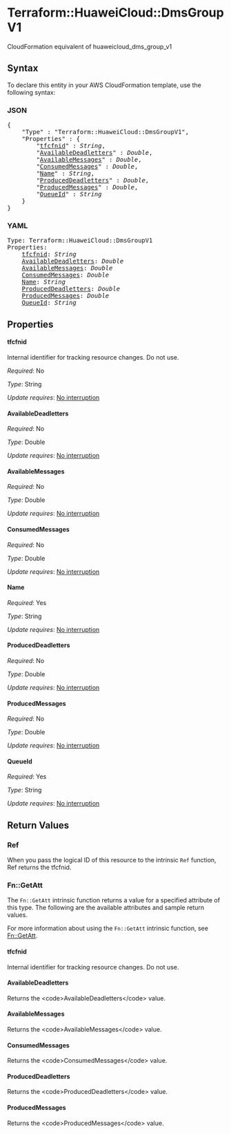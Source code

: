 # Terraform::HuaweiCloud::DmsGroupV1

CloudFormation equivalent of huaweicloud_dms_group_v1

## Syntax

To declare this entity in your AWS CloudFormation template, use the following syntax:

### JSON

<pre>
{
    "Type" : "Terraform::HuaweiCloud::DmsGroupV1",
    "Properties" : {
        "<a href="#tfcfnid" title="tfcfnid">tfcfnid</a>" : <i>String</i>,
        "<a href="#availabledeadletters" title="AvailableDeadletters">AvailableDeadletters</a>" : <i>Double</i>,
        "<a href="#availablemessages" title="AvailableMessages">AvailableMessages</a>" : <i>Double</i>,
        "<a href="#consumedmessages" title="ConsumedMessages">ConsumedMessages</a>" : <i>Double</i>,
        "<a href="#name" title="Name">Name</a>" : <i>String</i>,
        "<a href="#produceddeadletters" title="ProducedDeadletters">ProducedDeadletters</a>" : <i>Double</i>,
        "<a href="#producedmessages" title="ProducedMessages">ProducedMessages</a>" : <i>Double</i>,
        "<a href="#queueid" title="QueueId">QueueId</a>" : <i>String</i>
    }
}
</pre>

### YAML

<pre>
Type: Terraform::HuaweiCloud::DmsGroupV1
Properties:
    <a href="#tfcfnid" title="tfcfnid">tfcfnid</a>: <i>String</i>
    <a href="#availabledeadletters" title="AvailableDeadletters">AvailableDeadletters</a>: <i>Double</i>
    <a href="#availablemessages" title="AvailableMessages">AvailableMessages</a>: <i>Double</i>
    <a href="#consumedmessages" title="ConsumedMessages">ConsumedMessages</a>: <i>Double</i>
    <a href="#name" title="Name">Name</a>: <i>String</i>
    <a href="#produceddeadletters" title="ProducedDeadletters">ProducedDeadletters</a>: <i>Double</i>
    <a href="#producedmessages" title="ProducedMessages">ProducedMessages</a>: <i>Double</i>
    <a href="#queueid" title="QueueId">QueueId</a>: <i>String</i>
</pre>

## Properties

#### tfcfnid

Internal identifier for tracking resource changes. Do not use.

_Required_: No

_Type_: String

_Update requires_: [No interruption](https://docs.aws.amazon.com/AWSCloudFormation/latest/UserGuide/using-cfn-updating-stacks-update-behaviors.html#update-no-interrupt)

#### AvailableDeadletters

_Required_: No

_Type_: Double

_Update requires_: [No interruption](https://docs.aws.amazon.com/AWSCloudFormation/latest/UserGuide/using-cfn-updating-stacks-update-behaviors.html#update-no-interrupt)

#### AvailableMessages

_Required_: No

_Type_: Double

_Update requires_: [No interruption](https://docs.aws.amazon.com/AWSCloudFormation/latest/UserGuide/using-cfn-updating-stacks-update-behaviors.html#update-no-interrupt)

#### ConsumedMessages

_Required_: No

_Type_: Double

_Update requires_: [No interruption](https://docs.aws.amazon.com/AWSCloudFormation/latest/UserGuide/using-cfn-updating-stacks-update-behaviors.html#update-no-interrupt)

#### Name

_Required_: Yes

_Type_: String

_Update requires_: [No interruption](https://docs.aws.amazon.com/AWSCloudFormation/latest/UserGuide/using-cfn-updating-stacks-update-behaviors.html#update-no-interrupt)

#### ProducedDeadletters

_Required_: No

_Type_: Double

_Update requires_: [No interruption](https://docs.aws.amazon.com/AWSCloudFormation/latest/UserGuide/using-cfn-updating-stacks-update-behaviors.html#update-no-interrupt)

#### ProducedMessages

_Required_: No

_Type_: Double

_Update requires_: [No interruption](https://docs.aws.amazon.com/AWSCloudFormation/latest/UserGuide/using-cfn-updating-stacks-update-behaviors.html#update-no-interrupt)

#### QueueId

_Required_: Yes

_Type_: String

_Update requires_: [No interruption](https://docs.aws.amazon.com/AWSCloudFormation/latest/UserGuide/using-cfn-updating-stacks-update-behaviors.html#update-no-interrupt)

## Return Values

### Ref

When you pass the logical ID of this resource to the intrinsic `Ref` function, Ref returns the tfcfnid.

### Fn::GetAtt

The `Fn::GetAtt` intrinsic function returns a value for a specified attribute of this type. The following are the available attributes and sample return values.

For more information about using the `Fn::GetAtt` intrinsic function, see [Fn::GetAtt](https://docs.aws.amazon.com/AWSCloudFormation/latest/UserGuide/intrinsic-function-reference-getatt.html).

#### tfcfnid

Internal identifier for tracking resource changes. Do not use.

#### AvailableDeadletters

Returns the &lt;code&gt;AvailableDeadletters&lt;/code&gt; value.

#### AvailableMessages

Returns the &lt;code&gt;AvailableMessages&lt;/code&gt; value.

#### ConsumedMessages

Returns the &lt;code&gt;ConsumedMessages&lt;/code&gt; value.

#### ProducedDeadletters

Returns the &lt;code&gt;ProducedDeadletters&lt;/code&gt; value.

#### ProducedMessages

Returns the &lt;code&gt;ProducedMessages&lt;/code&gt; value.

